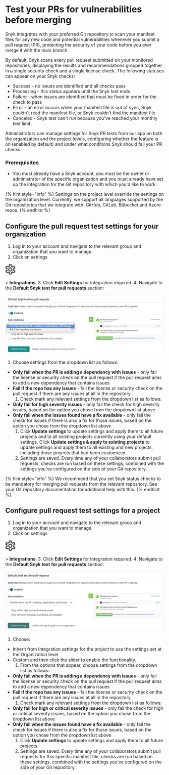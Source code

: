 # Test your PRs for vulnerabilities before merging

Snyk integrates with your preferred Git repository to scan your manifest files for any new code and potential vulnerabilities whenever you submit a pull request \(PR\), protecting the security of your code before you ever merge it with the main branch.

By default, Snyk scans every pull request submitted on your monitored repositories, displaying the results and recommendations grouped together in a single security check and a single license check. The following statuses can appear on your Snyk checks:

* Success - no issues are identified and all checks pass
* Processing - this status appears until the Snyk test ends
* Failure - when issues are identified that must be fixed in order for the check to pass
* Error - an error occurs when your manifest file is out of sync, Snyk couldn't read the manifest file, or Snyk couldn't find the manifest file
* Canceled - Snyk test can't run because you've reached your monthly test limit

Administrators can manage settings for Snyk PR tests from our app on both the organization and the project levels, configuring whether the feature is on \(enabled by default\) and under what conditions Snyk should fail your PR checks.

### **Prerequisites**

* You must already have a Snyk account, you must be the owner or administrator of the specific organization and you must already have set up the integration for the Git repository with which you'd like to work.

{% hint style="info" %}
Settings on the project level override the settings on the organization level. Currently, we support all languages supported by the Git repositories that we integrate with: GitHub, GitLab, Bitbucket and Azure repos.
{% endhint %}

## Configure the pull request test settings for your organization

1. Log in to your account and navigate to the relevant group and organization that you want to manage.
2. Click on settings

![cog\_icon.png](../../.gitbook/assets/cog_icon.png)

&gt; **Integrations**. 3. Click **Edit Settings** for integration required. 4. Navigate to the **Default Snyk test for pull requests** section:

![settings.png](../../.gitbook/assets/uuid-332c4a2e-5425-573a-5057-53eb37608e46-en.png)
1. Choose settings from the dropdown list as follows:

* **Only fail when the PR is adding a dependency with issues** - only fail the license or security check on the pull request if the pull request aims to add a new dependency that contains issues
* **Fail if the repo has any issues** - fail the license or security check on the pull request if there are any issues at all in the repository
  1. Check mark any relevant settings from the dropdown list as follows:
* **Only fail for high severity issues** - only fail the check for high severity issues, based on the option you chose from the dropdown list above
* **Only fail when the issues found have a fix available** - only fail the check for issues if there is also a fix for those issues, based on the option you chose from the dropdown list above
  1. Click **Update settings** to update settings and apply them to all future projects and to all existing projects currently using your default settings. Click **Update settings & apply to existing projects** to update settings and apply them to all existing and new projects, including those projects that had been customized.
  2. Settings are saved. Every time any of your collaborators submit pull requests, checks are run based on these settings, combined with the settings you've configured on the side of your Git repository.

{% hint style="info" %}
We recommend that you set Snyk status checks to be mandatory for merging pull requests from the relevant repository. See your Git repository documentation for additional help with this.
{% endhint %}

## Configure pull request test settings for a project

1. Log in to your account and navigate to the relevant group and organization that you want to manage.
2. Click on settings

![cog\_icon.png](../../.gitbook/assets/cog_icon.png)

&gt; **Integrations**, 3. Click **Edit Settings** for integration required. 4. Navigate to the **Default Snyk test for pull requests** section:

![mceclip1.png](../../.gitbook/assets/mceclip1-14-.png)
1. Choose:

* Inherit from Integration settings for the project to use the settings set at the Organization level
* Custom and then click the slider to enable the functionality.
  1. From the options that appear, choose settings from the dropdown list as follows:
* **Only fail when the PR is adding a dependency with issues** - only fail the license or security check on the pull request if the pull request aims to add a new dependency that contains issues
* **Fail if the repo has any issues** - fail the license or security check on the pull request if there are any issues at all in the repository
  1. Check mark any relevant settings from the dropdown list as follows:
* **Only fail for high or critical severity issues** - only fail the check for high or critical severity issues, based on the option you chose from the dropdown list above
* **Only fail when the issues found have a fix available** - only fail the check for issues if there is also a fix for those issues, based on the option you chose from the dropdown list above
  1. Click **Update settings** to update settings and apply them to all future projects.
  2. Settings are saved. Every time any of your collaborators submit pull requests for this specific manifest file, checks are run based on these settings, combined with the settings you've configured on the side of your Git repository.

